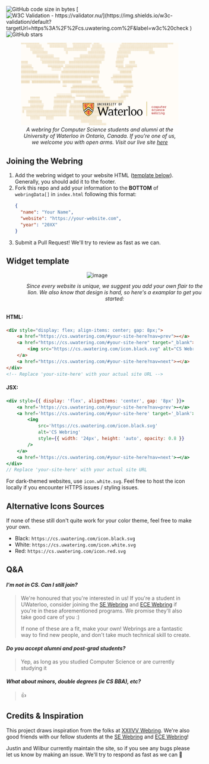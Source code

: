 ![GitHub code size in bytes](https://img.shields.io/github/languages/code-size/JusGu/uwatering.svg)
[![W3C Validation - https://validator.nu/](https://img.shields.io/w3c-validation/default?targetUrl=https%3A%2F%2Fcs.uwatering.com%2F&label=w3c%20check
)](https://validator.nu/?doc=https%3A%2F%2Fcs.uwatering.com%2F)
![GitHub stars](https://img.shields.io/github/stars/JusGu/uwatering.svg?style=social)
<figure>
  <img src="./webAssets//og.png" alt="Thumbnail logo">
  <figcaption style="text-align: center; font-style: italic;">
    A webring for Computer Science students and alumni at the University of Waterloo in Ontario, Canada. If you're one of us, we welcome you with open arms. Visit our live site <a href="https://cs.uwatering.com">here</a>
  </figcaption>
</figure>


## Joining the Webring

1) Add the webring widget to your website HTML ([template below](#widget-template)). Generally, you should add it to the footer.
2) Fork this repo and add your information to the **BOTTOM** of `webringData[]` in `index.html` following this format:
   ```json
   {
     "name": "Your Name",
     "website": "https://your-website.com",
     "year": "20XX"
   }
   ```
3) Submit a Pull Request! We'll try to review as fast as we can.

## Widget template

<figure style="display: flex; flex-direction: column; align-items: center; justify-content: center; width: 100%;">
  <img width="150" alt="image" src="https://github.com/user-attachments/assets/66c9e57a-c5ba-4426-b651-b9a37d74e198">
  <figcaption style="font-style: italic; margin: 12px; text-align: center;">Since every website is unique, we suggest you add your own flair to the lion. We also know that design is hard, so here's a examplar to get you started:</figcaption>
</figure>

 
#### HTML:
```html
<div style="display: flex; align-items: center; gap: 8px;">
    <a href="https://cs.uwatering.com/#your-site-here?nav=prev">←</a>
    <a href="https://cs.uwatering.com/#your-site-here" target="_blank">
        <img src="https://cs.uwatering.com/icon.black.svg" alt="CS Webring" style="width: 24px; height: auto; opacity: 0.8;"/>
    </a>
    <a href="https://cs.uwatering.com/#your-site-here?nav=next">→</a>
</div>
<!-- Replace 'your-site-here' with your actual site URL -->
```

#### JSX:
```jsx
<div style={{ display: 'flex', alignItems: 'center', gap: '8px' }}>
    <a href='https://cs.uwatering.com/#your-site-here?nav=prev'>←</a>
    <a href='https://cs.uwatering.com/#your-site-here' target='_blank'>
        <img
            src='https://cs.uwatering.com/icon.black.svg'
            alt='CS Webring'
            style={{ width: '24px', height: 'auto', opacity: 0.8 }}
        />
    </a>
    <a href='https://cs.uwatering.com/#your-site-here?nav=next'>→</a>
</div>
// Replace 'your-site-here' with your actual site URL
```
For dark-themed websites, use `icon.white.svg`. Feel free to host the icon locally if you encounter HTTPS issues / styling issues.

## Alternative Icons Sources
If none of these still don't quite work for your color theme, feel free to make your own.
- Black: `https://cs.uwatering.com/icon.black.svg`
- White: `https://cs.uwatering.com/icon.white.svg`
- Red: `https://cs.uwatering.com/icon.red.svg`

## Q&A

#### *I'm not in CS. Can I still join?*

> We're honoured that you're interested in us! If you're a student in UWaterloo, consider joining the [SE Webring](https://se-webring.xyz/) and [ECE Webring](https://ece.engineering/) if you're in these aforementioned programs. We promise they'll also take good care of you :)
>
> If none of these are a fit, make your own! Webrings are a fantastic way to find new people, and don't take much technical skill to create.

#### *Do you accept alumni and post-grad students?*

> Yep, as long as you studied Computer Science or are currently studying it

#### *What about minors, double degrees (ie CS BBA), etc?*

> 👍

## Credits & Inspiration

This project draws inspiration from the folks at [XXIIVV Webring](https://webring.xxiivv.com/). We're also good friends with our fellow students at the [SE Webring](https://se-webring.xyz/) and [ECE Webring](https://ece.engineering/)! 

Justin and Wilbur currently maintain the site, so if you see any bugs please let us know by making an issue. We'll try to respond as fast as we can 🤞
